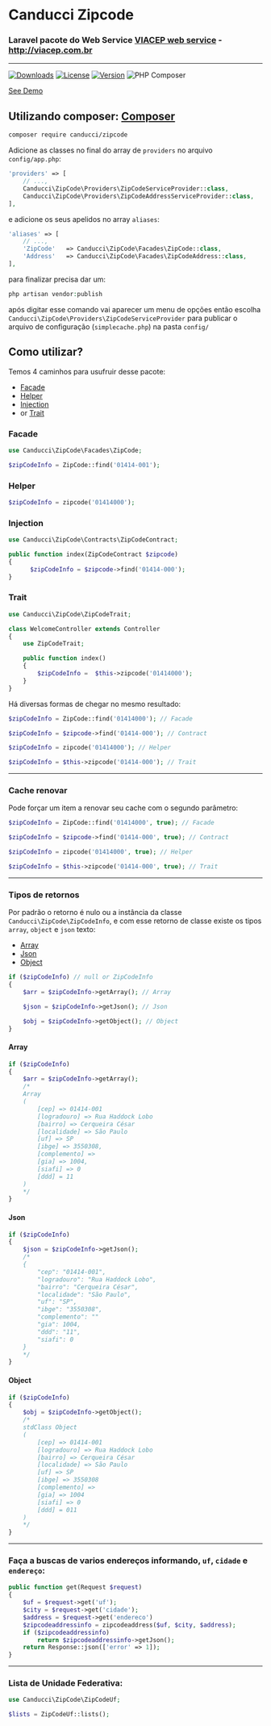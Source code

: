 # Canducci Zipcode

### Laravel pacote do Web Service [VIACEP web service](http://viacep.com.br/) - http://viacep.com.br

---

[![Downloads](https://img.shields.io/packagist/dt/canducci/zipcode.svg?style=flat)](https://packagist.org/packages/canducci/zipcode)
[![License](https://img.shields.io/packagist/l/canducci/zipcode.svg)](https://packagist.org/packages/canducci/zipcode)
[![Version](https://img.shields.io/packagist/v/canducci/zipcode.svg?label=version)](https://packagist.org/packages/canducci/zipcode)
![PHP Composer](https://github.com/netdragoon/zipcode/workflows/PHP%20Composer/badge.svg)

[See Demo](http://zipcodedemo.herokuapp.com/)

## Utilizando composer: [Composer](https://getcomposer.org/)

```sh
composer require canducci/zipcode
```

Adicione as classes no final do array de `providers` no arquivo `config/app.php`:

```php
'providers' => [
    // ...,
    Canducci\ZipCode\Providers\ZipCodeServiceProvider::class,
    Canducci\ZipCode\Providers\ZipCodeAddressServiceProvider::class,
],
```

e adicione os seus apelidos no array `aliases`:

```php
'aliases' => [
    // ...,
    'ZipCode'   => Canducci\ZipCode\Facades\ZipCode::class,
    'Address'   => Canducci\ZipCode\Facades\ZipCodeAddress::class,
],
```

para finalizar precisa dar um:

```php
php artisan vendor:publish
```

após digitar esse comando vai aparecer um menu de opções então escolha `Canducci\ZipCode\Providers\ZipCodeServiceProvider` para publicar o arquivo de configuração (`simplecache.php`) na pasta `config/`

## Como utilizar?

Temos 4 caminhos para usufruir desse pacote:

- [Facade](#facade)
- [Helper](#helper)
- [Injection](#injection)
- or [Trait](#trait)

### Facade

```php
use Canducci\ZipCode\Facades\ZipCode;

$zipCodeInfo = ZipCode::find('01414-001');
```

### Helper

```php
$zipCodeInfo = zipcode('01414000');
```

### Injection

```php
use Canducci\ZipCode\Contracts\ZipCodeContract;

public function index(ZipCodeContract $zipcode)
{
      $zipCodeInfo = $zipcode->find('01414-000');
}
```

### Trait

```php
use Canducci\ZipCode\ZipCodeTrait;

class WelcomeController extends Controller
{
    use ZipCodeTrait;

    public function index()
    {
        $zipCodeInfo =	$this->zipcode('01414000');
    }
}
```

Há diversas formas de chegar no mesmo resultado:

```php
$zipCodeInfo = ZipCode::find('01414000'); // Facade

$zipCodeInfo = $zipcode->find('01414-000'); // Contract

$zipCodeInfo = zipcode('01414000'); // Helper

$zipCodeInfo = $this->zipcode('01414-000'); // Trait
```

---

### Cache renovar

Pode forçar um item a renovar seu cache com o segundo parâmetro:

```php
$zipCodeInfo = ZipCode::find('01414000', true); // Facade

$zipCodeInfo = $zipcode->find('01414-000', true); // Contract

$zipCodeInfo = zipcode('01414000', true); // Helper

$zipCodeInfo = $this->zipcode('01414-000', true); // Trait
```

---

### Tipos de retornos

Por padrão o retorno é nulo ou a instância da classe `Canducci\ZipCode\ZipCodeInfo`, e com esse retorno de classe existe os tipos `array`, `object` e `json` texto:

- [Array](#array)
- [Json](#json)
- [Object](#object)

```php
if ($zipCodeInfo) // null or ZipCodeInfo
{
    $arr = $zipCodeInfo->getArray(); // Array

    $json = $zipCodeInfo->getJson(); // Json

    $obj = $zipCodeInfo->getObject(); // Object
}
```

#### Array

```php
if ($zipCodeInfo)
{
    $arr = $zipCodeInfo->getArray();
    /*
    Array
    (
        [cep] => 01414-001
        [logradouro] => Rua Haddock Lobo
        [bairro] => Cerqueira César
        [localidade] => São Paulo
        [uf] => SP
        [ibge] => 3550308,
        [complemento] =>
        [gia] => 1004,
        [siafi] => 0
        [ddd] = 11
    )
    */
}
```

#### Json

```php
if ($zipCodeInfo)
{
    $json = $zipCodeInfo->getJson();
    /*
    {
        "cep": "01414-001",
        "logradouro": "Rua Haddock Lobo",
        "bairro": "Cerqueira César",
        "localidade": "São Paulo",
        "uf": "SP",
        "ibge": "3550308",
        "complemento": ""
        "gia": 1004,
        "ddd": "11",
        "siafi": 0
    }
    */
}
```

#### Object

```php
if ($zipCodeInfo)
{
    $obj = $zipCodeInfo->getObject();
    /*
    stdClass Object
    (
        [cep] => 01414-001
        [logradouro] => Rua Haddock Lobo
        [bairro] => Cerqueira César
        [localidade] => São Paulo
        [uf] => SP
        [ibge] => 3550308
        [complemento] =>
        [gia] => 1004
        [siafi] => 0
        [ddd] = 011
    )
    */
}
```

---

### Faça a buscas de varios endereços informando, `uf`, `cidade` e `endereço`:

```php
public function get(Request $request)
{
    $uf = $request->get('uf');
    $city = $request->get('cidade');
    $address = $request->get('endereco')
    $zipcodeaddressinfo = zipcodeaddress($uf, $city, $address);
    if ($zipcodeaddressinfo)
        return $zipcodeaddressinfo->getJson();
    return Response::json(['error' => 1]);
}
```

---

### Lista de Unidade Federativa:

```php
use Canducci\ZipCode\ZipCodeUf;

$lists = ZipCodeUf::lists();
```
